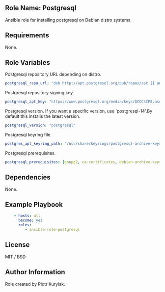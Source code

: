 ## Role Name: Postgresql

Ansible role for installing postgresql on Debian distro systems.

## Requirements

None.

## Role Variables

Postgresql repository URL depending on distro. 
````yaml
postgresql_repo_url: "deb http://apt.postgresql.org/pub/repos/apt {{ ansible_distribution_release }}-pgdg main"
````

Postgresql repository signing key.
````yaml
postgresql_apt_key: "https://www.postgresql.org/media/keys/ACCC4CF8.asc"

````

Postgresql version. If you want a specific version, use 'postgresql-14'.By default this installs the latest version.
````yaml
postgresql_version: "postgresql"
````

Postgresql keyring file.
````yaml
postgres_apt_keyring_path: "/usr/share/keyrings/postgresql-archive-keyring.gpg"
````

Postgresql prerequisites.
````yaml
postgresql_prerequisites: [gnupg2, ca-certificates, debian-archive-keyring]
````


## Dependencies

None.

## Example Playbook

````yaml
    - hosts: all
      become: yes
      roles:
         - ansible-role-postgresql
````

## License

MIT / BSD

## Author Information

Role created by Piotr Kurylak.